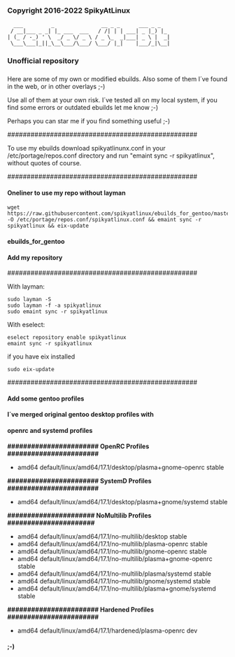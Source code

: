 ###
### Copyright 2016-2022 SpikyAtLinux
```
  ___         _               __ _ _      ___ _ _
 / __|___ _ _| |_ ___  ___   / /| | | ___| _ |_) |_
| (_ / -_) ' \  _/ _ \/ _ \ / _ \_  _|___| _ \ |  _|
 \___\___|_||_\__\___/\___/ \___/ |_|    |___/_|\__|
```
###
### Unofficial repository
###

Here are some of my own or modified ebuilds.
Also some of them I´ve found in the web, or
in other overlays ;-)

Use all of them at your own risk. I´ve tested all
on my local system, if you find some errors or
outdated ebuilds let me know ;-)

Perhaps you can star me if you find something
useful ;-)

#################################################

To use my ebuilds download spikyatlinunx.conf
in your /etc/portage/repos.conf directory
and run "emaint sync -r spikyatlinux",
without quotes of course.

#################################################

#### Oneliner to use my repo without layman
```
wget https://raw.githubusercontent.com/spikyatlinux/ebuilds_for_gentoo/master/spikyatlinux.conf -O /etc/portage/repos.conf/spikyatlinux.conf && emaint sync -r spikyatlinux && eix-update
```
#### ebuilds_for_gentoo


#### Add my repository
#################################################

With layman:
```
sudo layman -S
sudo layman -f -a spikyatlinux
sudo emaint sync -r spikyatlinux
```

With eselect:
```
eselect repository enable spikyatlinux
emaint sync -r spikyatlinux
```

if you have eix installed
```
sudo eix-update
```
#################################################

#### Add some gentoo profiles
#### I´ve merged original gentoo desktop profiles with
#### openrc and systemd profiles

**####################### OpenRC Profiles #######################**
- amd64 default/linux/amd64/17.1/desktop/plasma+gnome-openrc stable

**####################### SystemD Profiles #######################**
- amd64 default/linux/amd64/17.1/desktop/plasma+gnome/systemd stable

**###################### NoMultilib Profiles ######################**
- amd64 default/linux/amd64/17.1/no-multilib/desktop stable
- amd64 default/linux/amd64/17.1/no-multilib/plasma-openrc stable
- amd64 default/linux/amd64/17.1/no-multilib/gnome-openrc stable
- amd64 default/linux/amd64/17.1/no-multilib/plasma+gnome-openrc stable
- amd64 default/linux/amd64/17.1/no-multilib/plasma/systemd stable
- amd64 default/linux/amd64/17.1/no-multilib/gnome/systemd stable
- amd64 default/linux/amd64/17.1/no-multilib/plasma+gnome/systemd stable

**####################### Hardened Profiles #######################**
- amd64 default/linux/amd64/17.1/hardened/plasma-openrc dev

#### ;-)
